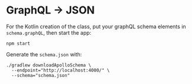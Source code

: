 # GraphQL -> JSON

For the Kotlin creation of the class,
put your graphQL schema elements in `schema.graphQL`, then start the app:

```shell
npm start
```

Generate the `schema.json` with:

```shell
./gradlew downloadApolloSchema \
  --endpoint="http://localhost:4000/" \
  --schema="schema.json"
```
